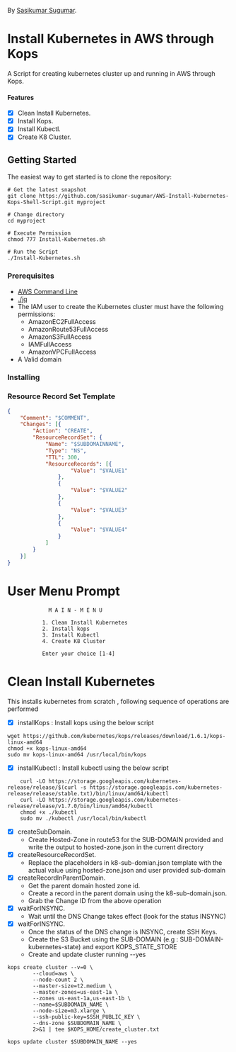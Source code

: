 <!-- If you'd like to use a logo instead uncomment this code and remove the text above this line

  ![Logo](URL to logo img file goes here)

-->

By [Sasikumar Sugumar](http://sasikumarsugumar.io/).

# Install Kubernetes in AWS through Kops

A Script for creating kubernetes cluster up and running in AWS through Kops.

#### Features

- [x] Clean Install Kubernetes.
- [x] Install Kops.
- [x] Install Kubectl.
- [x] Create K8 Cluster.

## Getting Started

The easiest way to get started is to clone the repository:

```
# Get the latest snapshot
git clone https://github.com/sasikumar-sugumar/AWS-Install-Kubernetes-Kops-Shell-Script.git myproject

# Change directory
cd myproject

# Execute Permission
chmod 777 Install-Kubernetes.sh

# Run the Script
./Install-Kubernetes.sh
```


### Prerequisites

- [AWS Command Line](https://aws.amazon.com/cli/)
- [./jq](https://stedolan.github.io/jq/)
- The IAM user to create the Kubernetes cluster must have the following permissions:
    * AmazonEC2FullAccess
    * AmazonRoute53FullAccess
    * AmazonS3FullAccess
    * IAMFullAccess
    * AmazonVPCFullAccess
- A Valid domain 

### Installing

### Resource Record Set Template

```k8-sub-domian.json
{
    "Comment": "$COMMENT",
    "Changes": [{
        "Action": "CREATE",
        "ResourceRecordSet": {
            "Name": "$SUBDOMAINNAME",
            "Type": "NS",
            "TTL": 300,
            "ResourceRecords": [{
                    "Value": "$VALUE1"
                },
                {
                    "Value": "$VALUE2"
                },
                {
                    "Value": "$VALUE3"
                },
                {
                    "Value": "$VALUE4"
                }
            ]
        }
    }]
}
```

# User Menu Prompt

                 M A I N - M E N U

               1. Clean Install Kubernetes
               2. Install kops
               3. Install Kubectl
               4. Create K8 Cluster

               Enter your choice [1-4]

# Clean Install Kubernetes
This installs kubernetes from scratch , following sequence of operations are performed
- [x] installKops : Install kops using the below script

```
wget https://github.com/kubernetes/kops/releases/download/1.6.1/kops-linux-amd64
chmod +x kops-linux-amd64
sudo mv kops-linux-amd64 /usr/local/bin/kops
```
- [x] installKubectl : Install kubectl using the below script

```
    curl -LO https://storage.googleapis.com/kubernetes-release/release/$(curl -s https://storage.googleapis.com/kubernetes-release/release/stable.txt)/bin/linux/amd64/kubectl
	curl -LO https://storage.googleapis.com/kubernetes-release/release/v1.7.0/bin/linux/amd64/kubectl
	chmod +x ./kubectl
	sudo mv ./kubectl /usr/local/bin/kubectl
```
- [x] createSubDomain.
    * Create Hosted-Zone in route53 for the SUB-DOMAIN provided and write the output to hosted-zone.json in the current directory
- [x] createResourceRecordSet.
    * Replace the placeholders in k8-sub-domian.json template with the actual value using hosted-zone.json and user provided sub-domain
- [x] createRecordInParentDomain.
    * Get the parent domain hosted zone id.
    * Create a record in the parent domain using the k8-sub-domain.json.
    * Grab the Change ID from the above operation
- [x] waitForINSYNC.
    * Wait until the DNS Change takes effect (look for the status INSYNC)
- [x] waitForINSYNC.  
    * Once the status of the DNS change is INSYNC, create SSH Keys.
    * Create the S3 Bucket using the SUB-DOMAIN (e.g : SUB-DOMAIN-kubernetes-state) and export KOPS_STATE_STORE
    * Create and update cluster running --yes
    
```
kops create cluster --v=0 \
		--cloud=aws \
		--node-count 2 \
		--master-size=t2.medium \
		--master-zones=us-east-1a \
		--zones us-east-1a,us-east-1b \
		--name=$SUBDOMAIN_NAME \
		--node-size=m3.xlarge \
		--ssh-public-key=$SSH_PUBLIC_KEY \
		--dns-zone $SUBDOMAIN_NAME \
		2>&1 | tee $KOPS_HOME/create_cluster.txt  

kops update cluster $SUBDOMAIN_NAME --yes   
```

